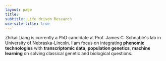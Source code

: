 ```yaml
---
layout: page
title: 
subtitle: Life driven Research
use-site-title: true
---
```


Zhikai Liang is currently a PhD candidate at Prof. James C. Schnable's lab in University of Nebraska-Lincoln. I am focus on integrating **phenomic technologies** with **transcriptomic data**, **population genetics**, **machine learning** on solving classical genetic and biological questions.
